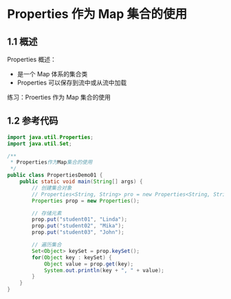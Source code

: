 # Properties 作为 Map 集合的使用

## 1.1 概述

Properties 概述：

- 是一个 Map 体系的集合类
- Properties 可以保存到流中或从流中加载

练习：Proerties 作为 Map 集合的使用

## 1.2 参考代码

```java
import java.util.Properties;
import java.util.Set;

/**
 * Properties作为Map集合的使用
 */
public class PropertiesDemo01 {
    public static void main(String[] args) {
        // 创建集合对象
        // Properties<String, String> pro = new Properties<String, String>();  // 错误
        Properties prop = new Properties();

        // 存储元素
        prop.put("student01", "Linda");
        prop.put("student02", "Mika");
        prop.put("student03", "John");

        // 遍历集合
        Set<Object> keySet = prop.keySet();
        for(Object key : keySet) {
            Object value = prop.get(key);
            System.out.println(key + ", " + value);
        }
    }
}
```

